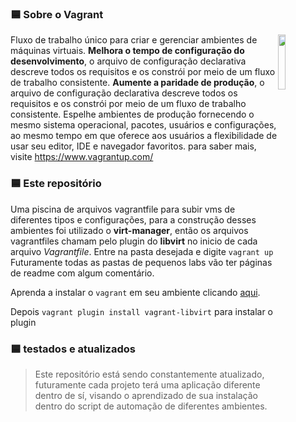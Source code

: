 <!--
![imagem](.asciiart/capa.jpg)

<p align="center">
  <a href="https://skillicons.dev">
    <img src="https://skillicons.dev/icons?i=git,bash,ruby,jenkins,linux"/>
  </a>
</p>
-->


<!--
https://cdn.worldvectorlogo.com/logos/vagrant.svg
-->

### 🟦 Sobre o Vagrant
<img style="float: right;" src="https://cdn.worldvectorlogo.com/logos/vagrant.svg" width=15%>

Fluxo de trabalho único para criar e gerenciar ambientes de máquinas virtuais. **Melhora o tempo de configuração do desenvolvimento**, o arquivo de configuração declarativa descreve todos os requisitos e os constrói por meio de um fluxo de trabalho consistente. **Aumente a paridade de produção**, o arquivo de configuração declarativa descreve todos os requisitos e os constrói por meio de um fluxo de trabalho consistente. Espelhe ambientes de produção fornecendo o mesmo sistema operacional, pacotes, usuários e configurações, ao mesmo tempo em que oferece aos usuários a flexibilidade de usar seu editor, IDE e navegador favoritos. para saber mais, visite https://www.vagrantup.com/

### 🟦 Este repositório
Uma piscina de arquivos vagrantfile para subir vms de diferentes tipos e configurações, para a construção desses ambientes foi utilizado o **virt-manager**, então os arquivos vagrantfiles chamam pelo plugin do **libvirt** no inicio de cada arquivo *Vagrantfile*. Entre na pasta desejada e digite `vagrant up`
Futuramente todas as pastas de pequenos labs vão ter páginas de readme com algum comentário.


Aprenda a instalar o `vagrant` em seu ambiente clicando <a href="https://github.com/joao-prs/vagrantfiles/blob/main/README_INSTALL.md">aqui</a>.

Depois `vagrant plugin install vagrant-libvirt` para instalar o plugin

### 🟦 testados e atualizados

> Este repositório está sendo constantemente atualizado, futuramente cada projeto terá uma aplicação diferente dentro de sí, visando o aprendizado de sua instalação dentro do script de automação de diferentes ambientes.

<!--
| description | status emoji |
| --- | --- |
| OK | 🟩|
| OK? | 🟨 |
| NOT OK | 🟥 |
| LOADING | ⬜ |
-->


<!--
| project | ok? | description |
| --- | --- | --- |
| Alma Linux | 🟩 | for redhat environments |
| CentOS | 🟩 | for redhat environments |
| docker_simple | 🟩 | docker with configured nginx |
| docker_swarm | 🟩 | docker with swarm tests |
| jenkins | 🟩 | Jenkins for tests |
| mariadb-cluster | 🟩 | Database cluster using Galera with 3 machines |
| Rocky Linux | 🟩 | Rocky with configured cockpit |
| ubuntu | 🟩 | ubuntu simple image |
| ubuntu-02 | 🟩 | future customizations |
| windows | 🟩 | for virtualbox |
-->